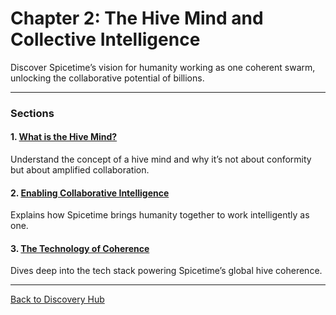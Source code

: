 # Chapter 2: The Hive Mind and Collective Intelligence

Discover Spicetime’s vision for humanity working as one coherent swarm, unlocking the collaborative potential of billions.

---

### **Sections**

#### 1. [What is the Hive Mind?](./what_is_a_hive_mind.md)
Understand the concept of a hive mind and why it’s not about conformity but about amplified collaboration.

#### 2. [Enabling Collaborative Intelligence](./enabling_collective_intelligence.md)
Explains how Spicetime brings humanity together to work intelligently as one.

#### 3. [The Technology of Coherence](./technology_of_coherence.md)
Dives deep into the tech stack powering Spicetime’s global hive coherence.

---

[Back to Discovery Hub](../../hub.md)